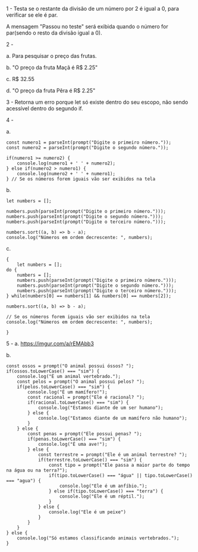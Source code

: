 1 -
Testa se o restante da divisão de um número por 2 é igual a 0,
para verificar se ele é par.

A mensagem "Passou no teste" será exibida quando o número for par(sendo o resto da divisão igual a 0).

2 - 

a. 
Para pesquisar o preço das frutas.

b. 
"O preço da fruta Maçã é R$ 2.25"

c. 
R$ 32.55

d.
"O preço da fruta Pêra é R$ 2.25"

3 - 
Retorna um erro porque let só existe dentro do seu escopo,
não sendo acessível dentro do segundo if. 

4 -

a.
```
const numero1 = parseInt(prompt("Digite o primeiro número."));
const numero2 = parseInt(prompt("Digite o segundo número."));

if(numero1 >= numero2) {
    console.log(numero1 + ' ' + numero2);
} else if(numero2 > numero1) {
    console.log(numero2 + ' ' + numero1);
} // Se os números forem iguais vão ser exibidos na tela
```

b.
```
let numbers = [];

numbers.push(parseInt(prompt("Digite o primeiro número.")));
numbers.push(parseInt(prompt("Digite o segundo número.")));
numbers.push(parseInt(prompt("Digite o terceiro número.")));

numbers.sort((a, b) => b - a);
console.log("Números em ordem decrescente: ", numbers);
```

c. 
```
{
    let numbers = [];
do {
    numbers = [];
    numbers.push(parseInt(prompt("Digite o primeiro número.")));
    numbers.push(parseInt(prompt("Digite o segundo número.")));
    numbers.push(parseInt(prompt("Digite o terceiro número.")));
} while(numbers[0] == numbers[1] && numbers[0] == numbers[2]);

numbers.sort((a, b) => b - a);

// Se os números forem iguais vão ser exibidos na tela
console.log("Números em ordem decrescente: ", numbers);

}
```

5 - 
a.
https://imgur.com/a/rEMAbb3

b.
```
const ossos = prompt("O animal possui óssos? ");
if(ossos.toLowerCase() === "sim") {
    console.log("É um animal vertebrado.");
    const pelos = prompt("O animal possui pelos? ");
    if(pelos.toLowerCase() === "sim") {
        console.log("É um mamífero!");
        const racional = prompt("Ele é racional? ");
        if(racional.toLowerCase() === "sim") {
            console.log("Estamos diante de um ser humano");
        } else {
            console.log("Estamos diante de um mamífero não humano");
        }
    } else {
        const penas = prompt("Ele possui penas? ");
        if(penas.toLowerCase() === "sim") {
            console.log("É uma ave!");
        } else {
            const terrestre = prompt("Ele é um animal terrestre? ");
            if(terrestre.toLowerCase() === "sim") {
                const tipo = prompt("Ele passa a maior parte do tempo na água ou na terra?");
                if(tipo.toLowerCase() === "água" || tipo.toLowerCase() === "agua") {
                    console.log("Ele é um anfíbio.");
                } else if(tipo.toLowerCase() === "terra") {
                    console.log("Ele é um réptil.");
                }
            } else {
                console.log("Ele é um peixe")
            }
        }
    }
} else {
    console.log("Só estamos classificando animais vertebrados.");
}
```




